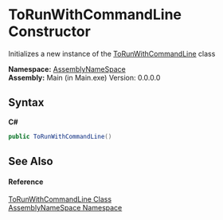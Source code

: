 # ToRunWithCommandLine Constructor 
 

Initializes a new instance of the <a href="8ec59c9e-dba6-271d-8915-a73991424149">ToRunWithCommandLine</a> class

**Namespace:**&nbsp;<a href="6bcc80ef-5cfd-db5f-1eb2-7297d1c16397">AssemblyNameSpace</a><br />**Assembly:**&nbsp;Main (in Main.exe) Version: 0.0.0.0

## Syntax

**C#**<br />
``` C#
public ToRunWithCommandLine()
```


## See Also


#### Reference
<a href="8ec59c9e-dba6-271d-8915-a73991424149">ToRunWithCommandLine Class</a><br /><a href="6bcc80ef-5cfd-db5f-1eb2-7297d1c16397">AssemblyNameSpace Namespace</a><br />